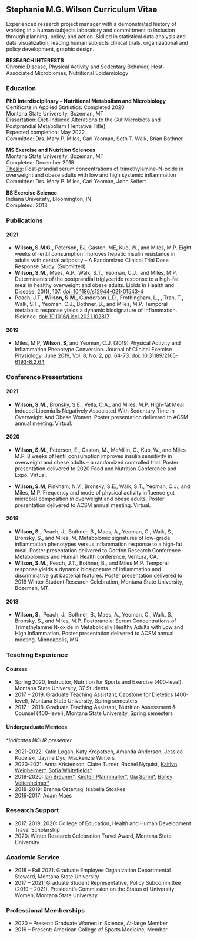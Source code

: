 ## Stephanie M.G. Wilson Curriculum Vitae

Experienced research project manager with a demonstrated history of working in a human subjects laboratory and committment to inclusion through planning, policy, and action. Skilled in statistical data analysis and data visualization, leading human subjects clinical trials, organizational and policy development, graphic design.

__RESEARCH INTERESTS__  
Chronic Disease, Physical Activity and Sedentary Behavior, Host-Associated Microbiomes, Nutritional Epidemiology  


### Education

__PhD Interdisciplinary – Nutritional Metabolism and Microbiology__  
Certificate in Applied Statistics: Completed 2020  
Montana State University, Bozeman, MT  
Dissertation: Diet-Induced Alterations to the Gut Microbiota and Postprandial Metabolism (Tentative Title)  
Expected completion: May 2022  
Committee: Drs. Mary P. Miles, Carl Yeoman, Seth T. Walk, Brian Bothner  

__MS Exercise and Nutrition Sciences__  
Montana State University, Bozeman, MT  
Completed: December 2018  
[Thesis](https://scholarworks.montana.edu/xmlui/handle/1/15111): Post-prandial serum concentrations of trimethylamine-N-oxide in overweight and obese adults with low and high systemic inflammation  
Committee: Drs. Mary P. Miles, Carl Yeoman, John Seifert

__BS Exercise Science__  
Indiana University, Bloomington, IN  
Completed: 2013  


### Publications

#### 2021  

  - __Wilson, S.M.G.__, Peterson, EJ, Gaston, ME, Kuo, W., and Miles, M.P. Eight weeks of lentil consumption improves hepatic insulin resistance in adults with central adiposity – A Randomized Clinical Trial Dose Response Study. (Submitted).  
  - __Wilson, S.M.__, Maes, A.P.,  Walk, S.T., Yeoman, C.J., and Miles, M.P. Determinants of the postprandial triglyceride response to a high-fat meal in healthy overweight and obese adults. Lipids in Health and Disease. 20(1), 107. [doi: 10.1186/s12944-021-01543-4](https://lipidworld.biomedcentral.com/articles/10.1186/s12944-021-01543-4)
  - Peach, J.T., __Wilson, S.M.__, Gunderson L.D., Frothingham, L., , Tran, T., Walk, S.T., Yeoman, C.J., Bothner, B., and Miles, M.P. Temporal metabolic response yields a dynamic biosignature of inflammation. IScience. [doi: 10.1016/j.isci.2021.102817](https://linkinghub.elsevier.com/retrieve/pii/S2589004221007859) 
		
#### 2019  
  - Miles, M.P, __Wilson, S__, and Yeoman, C.J. (2019) Physical Activity and Inflammation Phenotype Conversion. Journal of Clinical Exercise Physiology: June 2019, Vol. 8, No. 2, pp. 64-73. [doi: 10.31189/2165-6193-8.2.64](https://meridian.allenpress.com/jcep/article/8/2/64/433899/Physical-Activity-and-Inflammation-Phenotype)

### Conference Presentations

#### 2021

  - __Wilson, S.M.__, Bronsky, S.E., Vella, C.A., and Miles, M.P. High-fat Meal Induced Lipemia Is Negatively Associated With Sedentary Time In Overweight And Obese Women. Poster presentation delivered to ACSM annual meeting. Virtual.

#### 2020  

  - __Wilson, S.M.__, Peterson, E., Gaston, M., McMilin, C., Kuo, W., and Miles M.P. 8 weeks of lentil consumption improves insulin sensitivity in overweight and obese adults – a randomized controlled trial. Poster presentation delivered to 2020 Food and Nutrition Conference and Expo. Virtual.  

  - __Wilson, S.M__, Pinkham, N.V.,  Bronsky, S.E., Walk, S.T., Yeoman, C.J., and Miles, M.P. Frequency and mode of physical activity influence gut microbial composition in overweight and obese adults.  Poster presentation delivered to ACSM annual meeting. Virtual.   

#### 2019 

  - __Wilson, S.__, Peach, J., Bothner, B., Maes, A., Yeoman, C., Walk, S., Bronsky, S., and Miles, M. Metabolomic signatures of low-grade inflammation phenotypes versus inflammation response to a high-fat meal. Poster presentation delivered to Gordon Research Conference – Metabolomics and Human Health conference, Ventura, CA.  
  - __Wilson, S.M.__, Peach, J.T., Bothner, B., and Miles M.P. Temporal response yields a dynamic biosignature of inflammation and discriminative gut bacterial features. Poster presentation delivered to 2019 Winter Student Research Celebration, Montana State University, Bozeman, MT. 

#### 2018

  - __Wilson, S.__, Peach, J., Bothner, B., Maes, A., Yeoman, C., Walk, S., Bronsky, S., and Miles, M.P. Postprandial Serum Concentrations of Trimethylamine N-oxide in Metabolically Healthy Adults with Low and High Inflammation. Poster presentation delivered to ACSM annual meeting. Minneapolis, MN.

### Teaching Experience

#### Courses
  - Spring 2020, Instructor, Nutrition for Sports and Exercise (400-level), Montana State University, 37 Students  
  - 2017 – 2019, Graduate Teaching Assistant, Capstone for Dietetics (400-level), Montana State University, Spring semesters  
  - 2017 – 2018, Graduate Teaching Assistant, Nutrition Assessment & Counsel (400-level), Montana State University, Spring semesters  

#### Undergraduate Mentees  
**indicates NCUR presenter*

  - 2021-2022: Katie Logan, Katy Kropatsch, Amanda Anderson, Jessica Kudelski, Jayme Dyc, Mackenzie Winters  
  - 2020-2021: Anna Kristenson, Claire Turner, Rachel Nyquist, [ Kaitlyn Weinheimer*](https://apps.cur.org/ncur2021/archive/Display_NCUR.aspx?id=212703), [Sofia Whitefields*](https://apps.cur.org/ncur2021/archive/Display_NCUR.aspx?id=212703)  
  - 2019-2020: [Ian Breuner*](https://apps.cur.org/ncur2021/archive/Display_NCUR.aspx?id=116553), [Kirsten Pfannmuller*](https://apps.cur.org/ncur2021/archive/Display_NCUR.aspx?id=116666), [Gia Sorini*](https://apps.cur.org/ncur2021/archive/Display_NCUR.aspx?id=117180), [Bailey Veitenheimer*](https://apps.cur.org/ncur2021/archive/Display_NCUR.aspx?id=117059)
  - 2018-2019: Brenna Ostertag, Isabella Stoakes  
  - 2016-2017: Adam Maes  

### Research Support  

  - 2017, 2019, 2020:	College of Education, Health and Human Development Travel Scholarship  
  - 2020: Winter Research Celebration Travel Award, Montana State University  

### Academic Service  

  - 2018 – Fall 2021: Graduate Employee Organization Departmental Steward, Montana State University  
  - 2017 – 2021: Graduate Student Representative, Policy Subcommittee (2019 – 2021), President’s Commission on the Status of University Women, Montana State University  

### Professional Memberships

  - 2020 – Present:	Graduate Women in Science, At-large Member  
  - 2016 – Present:	American College of Sports Medicine, Member
